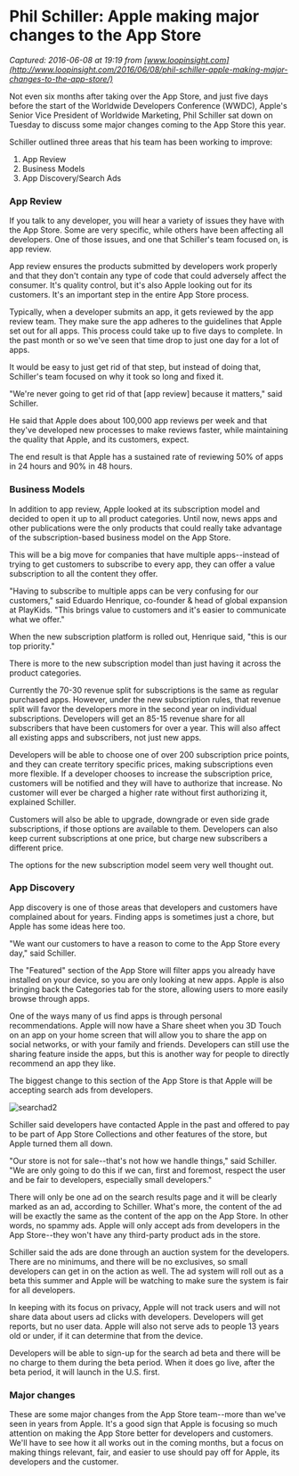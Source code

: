 # Phil Schiller: Apple making major changes to the App Store

_Captured: 2016-06-08 at 19:19 from [www.loopinsight.com](http://www.loopinsight.com/2016/06/08/phil-schiller-apple-making-major-changes-to-the-app-store/)_

Not even six months after taking over the App Store, and just five days before the start of the Worldwide Developers Conference (WWDC), Apple's Senior Vice President of Worldwide Marketing, Phil Schiller sat down on Tuesday to discuss some major changes coming to the App Store this year.

Schiller outlined three areas that his team has been working to improve:

  1. App Review
  2. Business Models
  3. App Discovery/Search Ads

### App Review

If you talk to any developer, you will hear a variety of issues they have with the App Store. Some are very specific, while others have been affecting all developers. One of those issues, and one that Schiller's team focused on, is app review.

App review ensures the products submitted by developers work properly and that they don't contain any type of code that could adversely affect the consumer. It's quality control, but it's also Apple looking out for its customers. It's an important step in the entire App Store process.

Typically, when a developer submits an app, it gets reviewed by the app review team. They make sure the app adheres to the guidelines that Apple set out for all apps. This process could take up to five days to complete. In the past month or so we've seen that time drop to just one day for a lot of apps.

It would be easy to just get rid of that step, but instead of doing that, Schiller's team focused on why it took so long and fixed it.

"We're never going to get rid of that [app review] because it matters," said Schiller.

He said that Apple does about 100,000 app reviews per week and that they've developed new processes to make reviews faster, while maintaining the quality that Apple, and its customers, expect.

The end result is that Apple has a sustained rate of reviewing 50% of apps in 24 hours and 90% in 48 hours.

### Business Models

In addition to app review, Apple looked at its subscription model and decided to open it up to all product categories. Until now, news apps and other publications were the only products that could really take advantage of the subscription-based business model on the App Store.

This will be a big move for companies that have multiple apps--instead of trying to get customers to subscribe to every app, they can offer a value subscription to all the content they offer.

"Having to subscribe to multiple apps can be very confusing for our customers," said Eduardo Henrique, co-founder & head of global expansion at PlayKids. "This brings value to customers and it's easier to communicate what we offer."

When the new subscription platform is rolled out, Henrique said, "this is our top priority."

There is more to the new subscription model than just having it across the product categories.

Currently the 70-30 revenue split for subscriptions is the same as regular purchased apps. However, under the new subscription rules, that revenue split will favor the developers more in the second year on individual subscriptions. Developers will get an 85-15 revenue share for all subscribers that have been customers for over a year. This will also affect all existing apps and subscribers, not just new apps.

Developers will be able to choose one of over 200 subscription price points, and they can create territory specific prices, making subscriptions even more flexible. If a developer chooses to increase the subscription price, customers will be notified and they will have to authorize that increase. No customer will ever be charged a higher rate without first authorizing it, explained Schiller.

Customers will also be able to upgrade, downgrade or even side grade subscriptions, if those options are available to them. Developers can also keep current subscriptions at one price, but charge new subscribers a different price.

The options for the new subscription model seem very well thought out.

### App Discovery

App discovery is one of those areas that developers and customers have complained about for years. Finding apps is sometimes just a chore, but Apple has some ideas here too.

"We want our customers to have a reason to come to the App Store every day," said Schiller.

The "Featured" section of the App Store will filter apps you already have installed on your device, so you are only looking at new apps. Apple is also bringing back the Categories tab for the store, allowing users to more easily browse through apps.

One of the ways many of us find apps is through personal recommendations. Apple will now have a Share sheet when you 3D Touch on an app on your home screen that will allow you to share the app on social networks, or with your family and friends. Developers can still use the sharing feature inside the apps, but this is another way for people to directly recommend an app they like.

The biggest change to this section of the App Store is that Apple will be accepting search ads from developers.

![searchad2](http://www.loopinsight.com/wp-content/uploads/searchad2-365x640.jpg)

Schiller said developers have contacted Apple in the past and offered to pay to be part of App Store Collections and other features of the store, but Apple turned them all down.

"Our store is not for sale--that's not how we handle things," said Schiller. "We are only going to do this if we can, first and foremost, respect the user and be fair to developers, especially small developers."

There will only be one ad on the search results page and it will be clearly marked as an ad, according to Schiller. What's more, the content of the ad will be exactly the same as the content of the app on the App Store. In other words, no spammy ads. Apple will only accept ads from developers in the App Store--they won't have any third-party product ads in the store.

Schiller said the ads are done through an auction system for the developers. There are no minimums, and there will be no exclusives, so small developers can get in on the action as well. The ad system will roll out as a beta this summer and Apple will be watching to make sure the system is fair for all developers.

In keeping with its focus on privacy, Apple will not track users and will not share data about users ad clicks with developers. Developers will get reports, but no user data. Apple will also not serve ads to people 13 years old or under, if it can determine that from the device.

Developers will be able to sign-up for the search ad beta and there will be no charge to them during the beta period. When it does go live, after the beta period, it will launch in the U.S. first.

### Major changes

These are some major changes from the App Store team--more than we've seen in years from Apple. It's a good sign that Apple is focusing so much attention on making the App Store better for developers and customers. We'll have to see how it all works out in the coming months, but a focus on making things relevant, fair, and easier to use should pay off for Apple, its developers and the customer.
